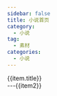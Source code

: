 ```yaml
---
sidebar: false
title: 小说首页
category:
  - 小说
tag:
  - 素材
categories:
  - 小说
---
```



<!--more-->



<div>
    <div v-for="(item,key) in menus" >
        <div>{{item.title}}</div>
        <div v-for="(item2,key2) in item.children" >
            ---<a :href="item2+'.html'">{{item2}}</a>
        </div>
    </div>
</div>

<script>
export default {
  data() {
    return {
        menus:[]
    }
  },
  mounted () {
    this.menus = this.$themeConfig.sidebar_dd['/小说/'];
    console.log(this.menus)
  },
  methods: {
      
    }

}
</script>